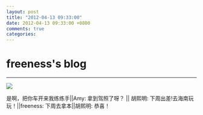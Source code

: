 ```yaml
---
layout: post
title: "2012-04-13 09:33:00"
date: 2012-04-13 09:33:00 +0800
comments: true
categories: 
---
```


# freeness's blog

----------

![](http://okqmqrbgo.bkt.clouddn.com/201204130933001.jpg)

>
是啊，把你车开来我练练手||Amy: 拿到驾照了呀？ || 胡熙明: 下周出差!去海南玩玩！||freeness: 下周去拿本||胡熙明: 恭喜！